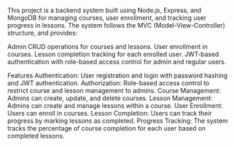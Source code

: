 This project is a backend system built using Node.js, Express, and MongoDB for managing courses, user enrollment, and tracking user progress in lessons. The system follows the MVC (Model-View-Controller) structure, and provides:

Admin CRUD operations for courses and lessons.
User enrollment in courses.
Lesson completion tracking for each enrolled user.
JWT-based authentication with role-based access control for admin and regular users.


Features
Authentication: User registration and login with password hashing and JWT authentication.
Authorization: Role-based access control to restrict course and lesson management to admins.
Course Management: Admins can create, update, and delete courses.
Lesson Management: Admins can create and manage lessons within a course.
User Enrollment: Users can enroll in courses.
Lesson Completion: Users can track their progress by marking lessons as completed.
Progress Tracking: The system tracks the percentage of course completion for each user based on completed lessons.


